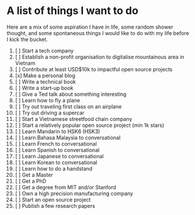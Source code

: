 # A list of things I want to do

Here are a mix of some aspiration I have in life, some random shower thought, and some spontaneous things I would like to do with my life before I kick the bucket.

1. [ ] Start a tech company
2. [ ] Establish a non-profit organisation to digitalise mountainous area in Vietnam
3. [ ] Contribute at least USD$10k to impactful open source projects
4. [x] Make a personal blog
5. [ ] Write a technical book
6. [ ] Write a start-up book
7. [ ] Give a Ted talk about something interesting
8. [ ] Learn how to fly a plane
9. [ ] Try out traveling first class on an airplane 
10. [ ] Try out driving a supercar
11. [ ] Start a Vietnamese streetfood chain company
12. [ ] Start a relatively popular open source project (min 1k stars)
13. [ ] Learn Mandarin to HSK6 (HSK3)
14. [ ] Learn Bahasa Malaysia to conversational
15. [ ] Learn French to conversational 
16. [ ] Learn Spanish to conversational 
17. [ ] Learn Japanese to conversational 
18. [ ] Learn Korean to conversational 
19. [ ] Learn how to do a handstand
20. [ ] Get a Master
21. [ ] Get a PhD
22. [ ] Get a degree from MIT and/or Stanford
23. [ ] Own a high precision manufacturing company
24. [ ] Start an open source project
25. [ ] Publish a few research papers
